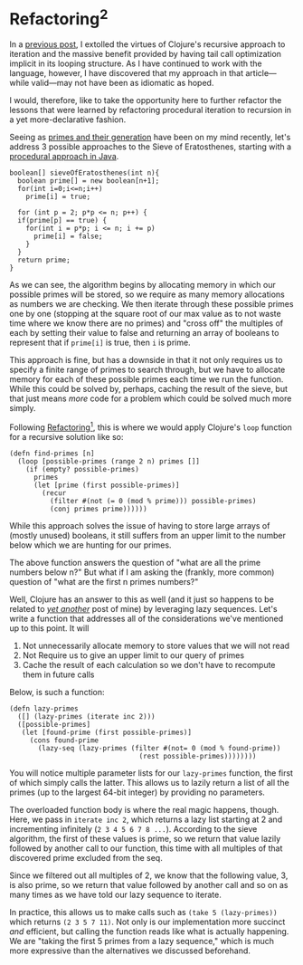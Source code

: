# Refactoring<sup>2</sup>

In a [previous post](https://s-ajensen.github.io/meditations/2023/04/14/Refactoring-to-Recursion.html), I extolled the virtues of Clojure's recursive approach to iteration and the massive benefit provided by having tail call optimization implicit in its looping structure. As I have continued to work with the language, however, I have discovered that my approach in that article—while valid—may not have been as idiomatic as hoped.

I would, therefore, like to take the opportunity here to further refactor the lessons that were learned by refactoring procedural iteration to recursion in a yet more-declarative fashion.

Seeing as [primes and their generation](https://s-ajensen.github.io/meditations/2023/04/24/Primes-and-Pythagoreans.html) have been on my mind recently, let's address 3 possible approaches to the Sieve of Eratosthenes, starting with a [procedural approach in Java](https://www.geeksforgeeks.org/java-program-for-sieve-of-eratosthenes/).

```
boolean[] sieveOfEratosthenes(int n){
  boolean prime[] = new boolean[n+1];
  for(int i=0;i<=n;i++)
    prime[i] = true;
         
  for (int p = 2; p*p <= n; p++) {
  if(prime[p] == true) {
    for(int i = p*p; i <= n; i += p)
      prime[i] = false;
    }
  }
  return prime;
}
```

As we can see, the algorithm begins by allocating memory in which our possible primes will be stored, so we require as many memory allocations as numbers we are checking. We then iterate through these possible primes one by one (stopping at the square root of our max value as to not waste time where we know there are no primes) and "cross off" the multiples of each by setting their value to false and returning an array of booleans to represent that if `prime[i]` is true, then `i` is prime.

This approach is fine, but has a downside in that it not only requires us to specify a finite range of primes to search through, but we have to allocate memory for each of these possible primes each time we run the function. While this could be solved by, perhaps, caching the result of the sieve, but that just means *more* code for a problem which could be solved much more simply.

Following [Refactoring<sup>1</sup>](https://s-ajensen.github.io/meditations/2023/04/14/Refactoring-to-Recursion.html), this is where we would apply Clojure's `loop` function for a recursive solution like so:

```
(defn find-primes [n]
  (loop [possible-primes (range 2 n) primes []]
    (if (empty? possible-primes)
      primes
      (let [prime (first possible-primes)]
        (recur
          (filter #(not (= 0 (mod % prime))) possible-primes)
          (conj primes prime))))))
```

While this approach solves the issue of having to store large arrays of (mostly unused) booleans, it still suffers from an upper limit to the number below which we are hunting for our primes. 

The above function answers the question of "what are all the prime numbers below n?" But what if I am asking the (frankly, more common) question of "what are the first n primes numbers?"

Well, Clojure has an answer to this as well (and it just so happens to be related to *[yet another](https://s-ajensen.github.io/meditations/2023/04/12/Working-Faster-by-Working-Lazier.html)* post of mine) by leveraging lazy sequences. Let's write a function that addresses all of the considerations we've mentioned up to this point. It will
1. Not unnecessarily allocate memory to store values that we will not read
2. Not Require us to give an upper limit to our query of primes
3. Cache the result of each calculation so we don't have to recompute them in future calls

Below, is such a function:
```
(defn lazy-primes
  ([] (lazy-primes (iterate inc 2)))
  ([possible-primes]
   (let [found-prime (first possible-primes)]
     (cons found-prime
       (lazy-seq (lazy-primes (filter #(not= 0 (mod % found-prime))
                                (rest possible-primes))))))))
```

You will notice multiple parameter lists for our `lazy-primes` function, the first of which simply calls the latter. This allows us to lazily return a list of all the primes (up to the largest 64-bit integer) by providing no parameters.

The overloaded function body is where the real magic happens, though. Here, we pass in `iterate inc 2`, which returns a lazy list starting at 2 and incrementing infinitely (`2 3 4 5 6 7 8 ...`). According to the sieve algorithm, the first of these values is prime, so we return that value lazily followed by another call to our function, this time with all multiples of that discovered prime excluded from the seq.

Since we filtered out all multiples of 2, we know that the following value, 3, is also prime, so we return that value followed by another call and so on as many times as we have told our lazy sequence to iterate.

In practice, this allows us to make calls such as `(take 5 (lazy-primes))` which returns `(2 3 5 7 11)`. Not only is our implementation more succinct *and* efficient, but calling the function reads like what is actually happening. We are "taking the first 5 primes from a lazy sequence," which is much more expressive than the alternatives we discussed beforehand.
